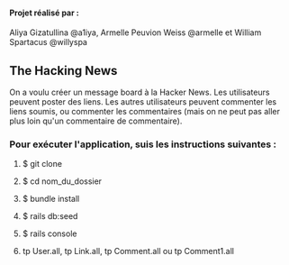 #### Projet réalisé par :
Aliya Gizatullina @a1iya, Armelle Peuvion Weiss @armelle et William Spartacus @willyspa

## The Hacking News

On a voulu créer un message board à la Hacker News. Les utilisateurs peuvent poster des liens. Les autres utilisateurs peuvent commenter les liens soumis, ou commenter les commentaires (mais on ne peut pas aller plus loin qu'un commentaire de commentaire).

### Pour exécuter l'application, suis les instructions suivantes :

1) $ git clone

2) $ cd nom_du_dossier

3) $ bundle install

4) $ rails db:seed

5) $ rails console

6) tp User.all, tp Link.all, tp Comment.all ou tp Comment1.all
